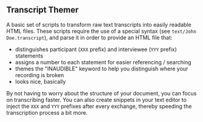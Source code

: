 ## Transcript Themer

A basic set of scripts to transform raw text transcripts into easily readable HTML files. These scripts require the use of a special syntax (see `text/John Doe.transcript`), and parse it in order to provide an HTML file that:

 * distinguishes participant (`XXX` prefix) and interviewee (`YYY` prefix) statements
 * assigns a number to each statement for easier referencing / searching
 * themes the "INAUDIBLE" keyword to help you distinguish where your recording is broken
 * looks nice, basically

By not having to worry about the structure of your document, you can focus on transcribing faster. You can also create snippets in your text editor to inject the `XXX` and `YYY` prefixes after every exchange, thereby speeding the transcription process a bit more.

